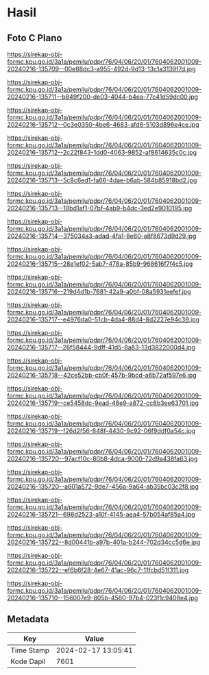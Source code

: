 # Hasil

## Foto C Plano

https://sirekap-obj-formc.kpu.go.id/3a1a/pemilu/pdpr/76/04/06/20/01/7604062001009-20240216-135709--00e88dc3-a955-492d-9d13-13c1a3139f7d.jpg

https://sirekap-obj-formc.kpu.go.id/3a1a/pemilu/pdpr/76/04/06/20/01/7604062001009-20240216-135711--b849f200-de03-4044-b4ea-77c41d59dc00.jpg

https://sirekap-obj-formc.kpu.go.id/3a1a/pemilu/pdpr/76/04/06/20/01/7604062001009-20240216-135712--0c3e0350-4be6-4683-afd6-5103d896e4ce.jpg

https://sirekap-obj-formc.kpu.go.id/3a1a/pemilu/pdpr/76/04/06/20/01/7604062001009-20240216-135712--2c22f843-1dd0-4063-9852-af8614635c0c.jpg

https://sirekap-obj-formc.kpu.go.id/3a1a/pemilu/pdpr/76/04/06/20/01/7604062001009-20240216-135713--5c8c6ed1-fa66-4dae-b6ab-584b85918bd2.jpg

https://sirekap-obj-formc.kpu.go.id/3a1a/pemilu/pdpr/76/04/06/20/01/7604062001009-20240216-135713--18bd1af1-07bf-4ab9-b4dc-3ed2e9010195.jpg

https://sirekap-obj-formc.kpu.go.id/3a1a/pemilu/pdpr/76/04/06/20/01/7604062001009-20240216-135714--375034a3-adad-4fa1-8e60-a8f8673d9d29.jpg

https://sirekap-obj-formc.kpu.go.id/3a1a/pemilu/pdpr/76/04/06/20/01/7604062001009-20240216-135715--28e1ef02-5ab7-478a-85b9-968616f7f4c5.jpg

https://sirekap-obj-formc.kpu.go.id/3a1a/pemilu/pdpr/76/04/06/20/01/7604062001009-20240216-135716--219d4d1b-7681-42a9-a0bf-08a5931eefef.jpg

https://sirekap-obj-formc.kpu.go.id/3a1a/pemilu/pdpr/76/04/06/20/01/7604062001009-20240216-135717--e4976da0-51cb-4da4-88d4-8d2227e94c39.jpg

https://sirekap-obj-formc.kpu.go.id/3a1a/pemilu/pdpr/76/04/06/20/01/7604062001009-20240216-135717--26f58444-9dff-41d5-8a83-13d3822000d4.jpg

https://sirekap-obj-formc.kpu.go.id/3a1a/pemilu/pdpr/76/04/06/20/01/7604062001009-20240216-135718--42ce52bb-cb0f-457b-9bcd-a6b72af597e6.jpg

https://sirekap-obj-formc.kpu.go.id/3a1a/pemilu/pdpr/76/04/06/20/01/7604062001009-20240216-135719--ce5458dc-9ead-48e9-a872-cc8b3ee63701.jpg

https://sirekap-obj-formc.kpu.go.id/3a1a/pemilu/pdpr/76/04/06/20/01/7604062001009-20240216-135719--f26d2f56-848f-4430-9c92-06f9ddf0a54c.jpg

https://sirekap-obj-formc.kpu.go.id/3a1a/pemilu/pdpr/76/04/06/20/01/7604062001009-20240216-135720--97acf10c-80b8-4dca-9000-72d9a438fa63.jpg

https://sirekap-obj-formc.kpu.go.id/3a1a/pemilu/pdpr/76/04/06/20/01/7604062001009-20240216-135720--a601a572-9de7-456a-9a64-ab35bc03c2f8.jpg

https://sirekap-obj-formc.kpu.go.id/3a1a/pemilu/pdpr/76/04/06/20/01/7604062001009-20240216-135721--698d2523-a10f-4145-aea4-57b054af85a4.jpg

https://sirekap-obj-formc.kpu.go.id/3a1a/pemilu/pdpr/76/04/06/20/01/7604062001009-20240216-135722--8d00441b-a97b-401a-b244-702d34cc5d6e.jpg

https://sirekap-obj-formc.kpu.go.id/3a1a/pemilu/pdpr/76/04/06/20/01/7604062001009-20240216-135722--ef6b6f28-4e67-41ac-96c7-11fcbd51f311.jpg

https://sirekap-obj-formc.kpu.go.id/3a1a/pemilu/pdpr/76/04/06/20/01/7604062001009-20240216-135710--156007e9-805b-4560-97b4-023f1c9408e4.jpg


## Metadata

| Key        | Value               |
| ---------- | ------------------- |
| Time Stamp | 2024-02-17 13:05:41 |
| Kode Dapil | 7601                |



